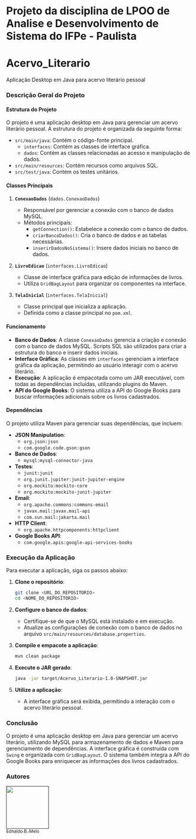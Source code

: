 # Projeto da disciplina de LPOO de Analise e Desenvolvimento de Sistema do IFPe - Paulista

# Acervo_Literario
Aplicação Desktop em Java para acervo literário pessoal

### Descrição Geral do Projeto

#### Estrutura do Projeto
O projeto é uma aplicação desktop em Java para gerenciar um acervo literário pessoal. A estrutura do projeto é organizada da seguinte forma:

- `src/main/java`: Contém o código-fonte principal.
    - `interfaces`: Contém as classes de interface gráfica.
    - `dados`: Contém as classes relacionadas ao acesso e manipulação de dados.
- `src/main/resources`: Contém recursos como arquivos SQL.
- `src/test/java`: Contém os testes unitários.

#### Classes Principais

1. **`ConexaoDados`** (`dados.ConexaoDados`)
    - Responsável por gerenciar a conexão com o banco de dados MySQL.
    - Métodos principais:
        - `getConnection()`: Estabelece a conexão com o banco de dados.
        - `criarBancoDados()`: Cria o banco de dados e as tabelas necessárias.
        - `inserirDadosNoSistema()`: Insere dados iniciais no banco de dados.

2. **`LivroEdicao`** (`interfaces.LivroEdicao`)
    - Classe de interface gráfica para edição de informações de livros.
    - Utiliza `GridBagLayout` para organizar os componentes na interface.

3. **`TelaInicial`** (`interfaces.TelaInicial`)
    - Classe principal que inicializa a aplicação.
    - Definida como a classe principal no `pom.xml`.

#### Funcionamento
- **Banco de Dados**: A classe `ConexaoDados` gerencia a criação e conexão com o banco de dados MySQL. Scripts SQL são utilizados para criar a estrutura do banco e inserir dados iniciais.
- **Interface Gráfica**: As classes em `interfaces` gerenciam a interface gráfica da aplicação, permitindo ao usuário interagir com o acervo literário.
- **Execução**: A aplicação é empacotada como um JAR executável, com todas as dependências incluídas, utilizando plugins do Maven.
- **API do Google Books**: O sistema utiliza a API do Google Books para buscar informações adicionais sobre os livros cadastrados.

#### Dependências
O projeto utiliza Maven para gerenciar suas dependências, que incluem:

- **JSON Manipulation**:
    - `org.json:json`
    - `com.google.code.gson:gson`
- **Banco de Dados**:
    - `mysql:mysql-connector-java`
- **Testes**:
    - `junit:junit`
    - `org.junit.jupiter:junit-jupiter-engine`
    - `org.mockito:mockito-core`
    - `org.mockito:mockito-junit-jupiter`
- **Email**:
    - `org.apache.commons:commons-email`
    - `javax.mail:javax.mail-api`
    - `com.sun.mail:jakarta.mail`
- **HTTP Client**:
    - `org.apache.httpcomponents:httpclient`
- **Google Books API**:
    - `com.google.apis:google-api-services-books`

### Execução da Aplicação
Para executar a aplicação, siga os passos abaixo:

1. **Clone o repositório**:
    ```sh
    git clone <URL_DO_REPOSITORIO>
    cd <NOME_DO_REPOSITORIO>
    ```

2. **Configure o banco de dados**:
    - Certifique-se de que o MySQL está instalado e em execução.
    - Atualize as configurações de conexão com o banco de dados no arquivo `src/main/resources/database.properties`.

3. **Compile e empacote a aplicação**:
    ```sh
    mvn clean package
    ```

4. **Execute o JAR gerado**:
    ```sh
    java -jar target/Acervo_Literario-1.0-SNAPSHOT.jar
    ```

5. **Utilize a aplicação**:
    - A interface gráfica será exibida, permitindo a interação com o acervo literário pessoal.

### Conclusão
O projeto é uma aplicação desktop em Java para gerenciar um acervo literário, utilizando MySQL para armazenamento de dados e Maven para gerenciamento de dependências. A interface gráfica é construída com `Swing` e organizada com `GridBagLayout`. O sistema também integra a API do Google Books para enriquecer as informações dos livros cadastrados.

### Autores
[<img src="https://github.com/edmelo.png" width=115><br><sub>Ednaldo B. Melo</sub>]()


